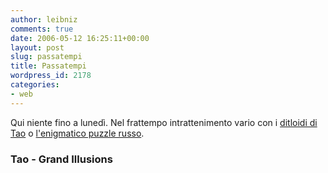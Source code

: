 ```yaml
---
author: leibniz
comments: true
date: 2006-05-12 16:25:11+00:00
layout: post
slug: passatempi
title: Passatempi
wordpress_id: 2178
categories:
- web
---
```


Qui niente fino a lunedì. Nel frattempo intrattenimento vario con i [ditloidi di Tao](http://www.webdomus.it/tao/?p=642) o [l'enigmatico puzzle russo](http://www.grand-illusions.com/articles/russian_puzzle/).


### Tao - Grand Illusions
